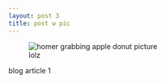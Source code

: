 ```yaml
---
layout: post 3
title: post w pic
---
```


<figure class="image"><img src="http://hdwallpaperbackgrounds.net/wp-content/uploads/2015/11/Cool-Wallpapers-For-Mac-HD-Background.jpg" alt="homer grabbing apple donut picture"><figcaption>lolz</figcaption></figure>
blog article 1
